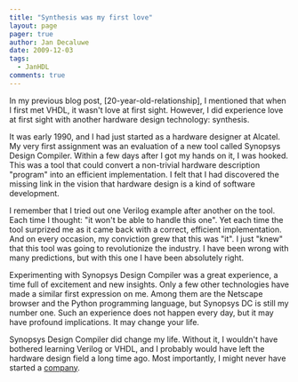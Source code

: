 ```yaml
---
title: "Synthesis was my first love"
layout: page 
pager: true
author: Jan Decaluwe
date: 2009-12-03
tags: 
  - JanHDL
comments: true
---
```

In my previous blog post, [20-year-old-relationship], I mentioned that when I first met VHDL, it wasn't love at first sight. However, I did experience love at first sight with another hardware design technology: synthesis.

It was early 1990, and I had just started as a hardware designer at Alcatel. My very first assignment was an evaluation of a new tool called Synopsys Design Compiler. Within a few days after I got my hands on it, I was hooked. This was a tool that could convert a non-trivial hardware description "program" into an efficient implementation. I felt that I had discovered the missing link in the vision that hardware design is a kind of software development.

I remember that I tried out one Verilog example after another on the tool. Each time I thought: "it won't be able to handle this one". Yet each time the tool surprized me as it came back with a correct, efficient implementation. And on every occasion, my conviction grew that this was "it". I just "knew" that this tool was going to revolutionize the industry. I have been wrong with many predictions, but with this one I have been absolutely right.

Experimenting with Synopsys Design Compiler was a great experience, a time full of excitement and new insights.  Only a few other technologies have made a similar first expression on me. Among them are the Netscape browser and the Python programming language,  but Synopsys DC is still my number one. Such an experience does not happen every day, but it may have profound implications. It may change your life.

Synopsys Design Compiler did change my life. Without it, I wouldn't have bothered learning Verilog or VHDL, and I probably would have left the hardware design field a long time ago. Most importantly, I might never have started a <a href="http://www.easics.com">company</a>.


